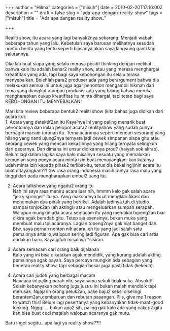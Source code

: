 +++
author = "Hilma"
categories = ["misuh"]
date = 2010-02-20T17:16:00Z
description = ""
draft = false
slug = "ada-apa-dengan-reality-show"
tags = ["misuh"]
title = "Ada apa dengan reality show.."

+++

Realiti show, itu acara yang lagi banyak2nya sekarang. Menjadi wabah beberapa tahun yang lalu. Kebetulan saya barusan melihatnya sesudah nonton berita yang tentu seperti biasanya akan saya langsung ganti lagi salurannya.

Oke lah buat siapa yang selalu merasa positif thinking dengan melihat bahwa kalo itu adalah benar2 reality show, atau yang merasa menghargai kreatifitas yang ada, tapi bagi saya kebohongan itu selalu terasa menyebalkan. Bolehlah para2 produser ada yang berargument bahwa dia melakukan semua ini untuk juga agar penonton mengambil hikmah dari tema yang diangkat ataupun produser ada yang bilang bahwa mereka mengharapkan cukup kreatifitas itu minta dihargai, tapi tetap bagi saya KEBOHONGAN ITU MENYEBALKAN!

<div class="fullpost">Mari kita review beberapa bentuk2 realiti show (kita bahas juga didikan dari acara itu):</div>1. Acara yang detektif2an itu  
 Kaya’nya ini yang paling menarik buat penontonnya dan inilah pelopor acara2 realityshow yang sudah punya berbagai macam turunan itu. Tema acaranya seperti mencari sesorang yang hilang yang nanti ujung2nya ternyata jadi cewek simpanan siapa gitu atau seorang cewek yang mencari kekasihnya yang hilang ternyata selingkuh dari pacarnya.  
 Dan dimana ini unsur didikannya prod? (haiyah sok akrab). Belum lagi dalam logika saya kalo misalnya sesuatu yang memalukan kemudian sang punya acara minta izin buat menayangkan-kan katanya udah minta izin kepada pihak2 terlibat-itu, terus dia bakal ngijinin acara itu buat ditayangkan??! Gw rasa orang indonesia masih punya rasa malu yang tinggi dari pada mengharapkan embel2 uang itu.

2. Acara talkshow yang ngadu2 orang itu  
 Nah ini saya rasa meniru acara luar nih, hmmm kalo gak salah acara “jerry springer” itu ya. Yang maksudnya buat mengklarifikasi dan menemukan dua pihak yang bertikai. Adalah jadinya tuh di studio sampai tonjok2an (ah akting!) atau mengeluarkan sumpah serapah. Walopun mungkin ada acara semacam itu yang memakai topeng2an biar dikira agak beradab gitu. Tetep aja esensinya, bukan muka yang membuat malu tpi acaranya. Lagian topeng2nya gak niat banget dah.  
 Btw, saya pernah nonton nih acara, eh itu yang jadi salah satu pemainnya artis lo,walopun sering jadi figuran. Apa gak bisa cari artis dadakan baru. Saya gituh misalnya *sisiran.

3. Acara semacam cari orang baik dijalanan  
 Kalo yang ini bisa dikatakan agak mendidik, yang kurang adalah akting pemainnya agak payah. Saya percaya mungkin ada sebagian yang beneran reality show, tapi sebagian besar juga pasti tidak (kekeuh).

4. Acara cari jodoh yang berbagai macam  
 Naaaaaa ini paling parah nih, saya sama sekali tidak suka. Absolut! Selain kebanyakan bohong juga justru ini bukan malah mendidik tapi merusak. Ngajarin orang peluk2an, pake baju2 seksi diselingi berantem2an,cemburuan dan rebutan pasangan. Plis, give me 1 reason to watch this! Belum lagi pesertanya yang kebanyakan tidak-maaf-good looking. Nggg….. bukan apa2 sih, paling gak kalo ada yang cakep2 gitu kan bisa buat cuci matalah walopun acaranya gak mutu.

Baru inget segitu…apa lagi ya reality show??!!

